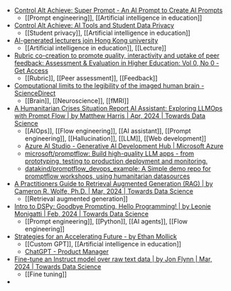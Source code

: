 - [Control Alt Achieve: Super Prompt - An AI Prompt to Create AI Prompts](https://www.controlaltachieve.com/2024/04/super-prompt-ai-prompt-to-create-ai.html?m=1)
	- [[Prompt engineering]], [[Artificial intelligence in education]]
- [Control Alt Achieve: AI Tools and Student Data Privacy](https://www.controlaltachieve.com/2024/03/ai-tools-and-student-data-privacy.html?m=1)
	- [[Student privacy]], [[Artificial intelligence in education]]
- [AI-generated lecturers join Hong Kong university](https://www.timeshighereducation.com/news/ai-generated-lecturers-take-turn-hong-kong-university)
	- [[Artificial intelligence in education]], [[Lecture]]
- [Rubric co-creation to promote quality, interactivity and uptake of peer feedback: Assessment & Evaluation in Higher Education: Vol 0, No 0 - Get Access](https://www.tandfonline.com/doi/full/10.1080/02602938.2024.2333005)
	- [[Rubric]], [[Peer assessment]], [[Feedback]]
- [Computational limits to the legibility of the imaged human brain - ScienceDirect](https://www.sciencedirect.com/science/article/pii/S1053811924000958)
	- [[Brain]], [[Neuroscience]], [[fMRI]]
- [A Humanitarian Crises Situation Report AI Assistant: Exploring LLMOps with Prompt Flow | by Matthew Harris | Apr, 2024 | Towards Data Science](https://towardsdatascience.com/a-humanitarian-crises-situation-report-ai-assistant-exploring-llmops-with-prompt-flow-32968b7a878b)
	- [[AIOps]], [[Flow engineering]], [[AI assistant]], [[Prompt engineering]], [[Hallucination]], [[LLM]], [[Web development]]
	- [Azure AI Studio - Generative AI Development Hub | Microsoft Azure](https://azure.microsoft.com/en-us/products/ai-studio)
	- [microsoft/promptflow: Build high-quality LLM apps - from prototyping, testing to production deployment and monitoring.](https://github.com/microsoft/promptflow)
	- [datakind/promptflow_devops_example: A Simple demo repo for promptflow workshops, using humanitarian datasources](https://github.com/datakind/promptflow_devops_example)
- [A Practitioners Guide to Retrieval Augmented Generation (RAG) | by Cameron R. Wolfe, Ph.D. | Mar, 2024 | Towards Data Science](https://towardsdatascience.com/a-practitioners-guide-to-retrieval-augmented-generation-rag-36fd38786a84)
	- [[Retrieval augmented generation]]
- [Intro to DSPy: Goodbye Prompting, Hello Programming! | by Leonie Monigatti | Feb, 2024 | Towards Data Science](https://towardsdatascience.com/intro-to-dspy-goodbye-prompting-hello-programming-4ca1c6ce3eb9)
	- [[Prompt engineering]], [[Python]], [[AI agents]], [[Flow engineering]]
- [Strategies for an Accelerating Future - by Ethan Mollick](https://www.oneusefulthing.org/p/strategies-for-an-accelerating-future)
	- [[Custom GPT]], [[Artificial intelligence in education]]
	- [ChatGPT - Product Manager](https://chat.openai.com/g/g-1q95uQ81b-product-manager)
- [Fine-tune an Instruct model over raw text data | by Jon Flynn | Mar, 2024 | Towards Data Science](https://towardsdatascience.com/fine-tune-an-instruct-model-over-raw-text-data-6db654e7e2ed)
	- [[Fine tuning]]
-
